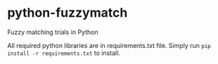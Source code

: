 # python-fuzzymatch
Fuzzy matching trials in Python

All required python libraries are in requirements.txt file. Simply run <code>pip install -r requirements.txt</code> to install.